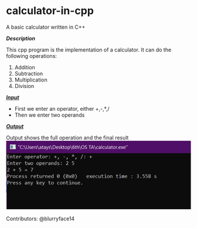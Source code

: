# calculator-in-cpp
A basic calculator written in C++

_**Description**_

This cpp program is the implementation of a calculator.
It can do the following operations:
1. Addition
2. Subtraction
3. Multiplication
4. Division

<u>_**Input**_</u>
- First we enter an operator, either +,-,*,/
- Then we enter two operands

<ins>_**Output**_</ins>

Output shows the full operation and the final result ![calculator-in-cpp/1.png](https://github.com/afia45/calculator-in-cpp/blob/main/1.PNG)

Contributors: @blurryface14

